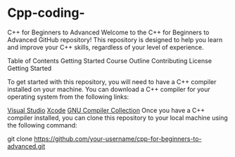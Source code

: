# Cpp-coding-
C++ for Beginners to Advanced
Welcome to the C++ for Beginners to Advanced GitHub repository! This repository is designed to help you learn and improve your C++ skills, regardless of your level of experience.

Table of Contents
Getting Started
Course Outline
Contributing
License
Getting Started

To get started with this repository, you will need to have a C++ compiler installed on your machine. You can download a C++ compiler for your operating system from the following links:

  [Visual Studio](https://visualstudio.microsoft.com/downloads/)
  [Xcode](https://developer.apple.com/xcode/)
  [GNU Compiler Collection](https://gcc.gnu.org/)
Once you have a C++ compiler installed, you can clone this repository to your local machine using the following command:

git clone https://github.com/your-username/cpp-for-beginners-to-advanced.git

